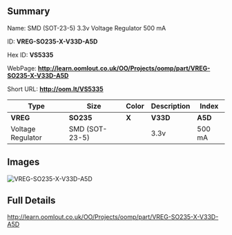 

## Summary
 
Name:  SMD (SOT-23-5) 3.3v Voltage Regulator 500 mA 

ID: __VREG-SO235-X-V33D-A5D__

Hex ID: __VS5335__

WebPage: __http://learn.oomlout.co.uk/OO/Projects/oomp/part/VREG-SO235-X-V33D-A5D__

Short URL: __http://oom.lt/VS5335__


| Type   | Size   | Color   | Description   | Index   |    
| ----- | ------   | ------   | -----   | ----   |    
| __VREG__   					| __SO235__   					| __X__    						| __V33D__    					| __A5D__ |    
| Voltage Regulator		| SMD (SOT-23-5)	| 		| 3.3v	| 500 mA	|

## Images
![VREG-SO235-X-V33D-A5D](http://oomlout.com/oomp-gen/parts/VREG-SO235-X-V33D-A5D/VREG-SO235-X-V33D-A5D_420.jpg)

## Full Details

 http://learn.oomlout.co.uk/OO/Projects/oomp/part/VREG-SO235-X-V33D-A5D

